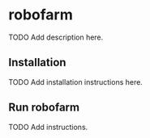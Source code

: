 # robofarm
TODO Add description here.

## Installation
TODO Add installation instructions here.

## Run robofarm
TODO Add instructions.
